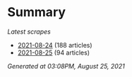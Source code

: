 # Summary
*Latest scrapes*
* [2021-08-24](https://github.com/nuuuwan/news_lk/blob/data/news_lk.2021-08-24.json) (188 articles)
* [2021-08-25](https://github.com/nuuuwan/news_lk/blob/data/news_lk.2021-08-25.json) (94 articles)

*Generated at 03:08PM, August 25, 2021*